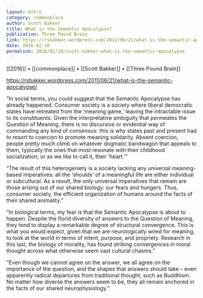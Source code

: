```yaml
---
layout: entry
category: commonplace
author: Scott Bakker
title: What is the Semantic Apocalypse?
publication: Three Pound Brain
link: https://rsbakker.wordpress.com/2011/06/21/what-is-the-semantic-apocalypse/
date: 2016-02-10
permalink: 2016/02/10/scott-bakker-what-is-the-semantic-apocalypse
---
```


[[2016]] • [[commonplace]] • [[Scott Bakker]] • [[Three Pound Brain]]

https://rsbakker.wordpress.com/2011/06/21/what-is-the-semantic-apocalypse/

“In social terms, you could suggest that the Semantic Apocalypse has already happened. Consumer society is a society where liberal democratic states have retreated from the ‘meaning game,’ leaving the intractable issue to its constituents. Given the interpretative ambiguity that permeates the Question of Meaning, there is no discursive or evidential way of commanding any kind of consensus: this is why states past and present had to resort to coercion to promote meaning solidarity. Absent coercion, people pretty much climb on whatever dogmatic bandwagon that appeals to them, typically the ones that most resonate with their childhood socialization, or as we like to call it, their ‘heart.’”

“The result of this heterogeniety is a society lacking any universal meaning-based imperatives: all the ‘shoulds’ of a meaningful life are either individual or subcultural. As a result, the only universal imperatives that remain are those arising out of our shared biology: our fears and hungers. Thus, consumer society, the efficient organization of humans around the facts of their shared animality.”

“In biological terms, my fear is that the Semantic Apocalypse is about to happen. Despite the florid diversity of answers to the Question of Meaning, they tend to display a remarkable degree of structural convergence. This is what you would expect, given that we are neurologically wired for meaning, to look at the world in terms of intent, purpose, and propriety. Research in this last, the biology of morality, has found striking convergences in moral thought across what otherwise seem vast cultural chasms.”

“Even though we cannot agree on the answer, we all agree on the importance of the question, and the shapes that answers should take – even apparently radical departures from traditional thought, such as Buddhism. No matter how diverse the answers seem to be, they all remain anchored in the facts of our shared neurophysiology.”

